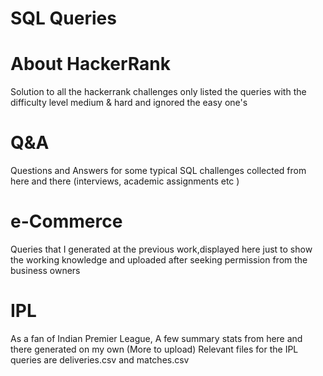 # SQL Queries

# About HackerRank
  Solution to all the hackerrank challenges only listed the queries with the difficulty level medium & hard and ignored the easy one's
# Q&A 
  Questions and Answers for some typical SQL challenges collected from here and there (interviews, academic assignments etc )
# e-Commerce
  Queries that I generated at the previous work,displayed here just to show the working knowledge and uploaded after seeking permission       from the business owners
# IPL 
  As a fan of Indian Premier League, A few summary stats from here and there generated on my own (More to upload)
  Relevant files for the IPL queries are deliveries.csv and matches.csv
